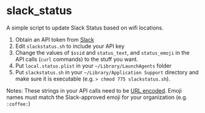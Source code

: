 # slack_status
A simple script to update Slack Status based on wifi locations. 

1. Obtain an API token from [Slack](https://api.slack.com)
2. Edit `slackstatus.sh` to include your API key
3. Change the values of `$ssid` and `status_text`, and `status_emoji` in the API calls (`curl` commands) to the stuff you want. 
4. Put `local.status.plist` in your `~/Library/LaunchAgents` folder
5. Put `slackstatus.sh` in your `~/Library/Application Support` directory and make sure it is executable (e.g. `> chmod 775 slackstatus.sh`).

  
Notes: 
These strings in your API calls need to be [URL encoded](https://www.urlencoder.io).
Emoji names must match the Slack-approved emoji for your organization (e.g. `:coffee:`)


